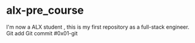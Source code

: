 # alx-pre_course
I'm now a ALX student , this is my first repository as a full-stack engineer.  
Git add
Git commit
#0x01-git
